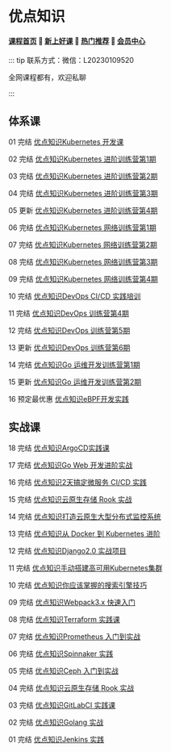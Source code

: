 # 优点知识

#### [**课程首页**](../../README.md) 💖 [**新上好课**](./xshk.md) 💖 [**热门推荐**](./rmtj.md) 💖 [**会员中心**](./vip.md)

::: tip
联系方式：微信：L20230109520

全网课程都有，欢迎私聊

 

:::

## **体系课**

01 完结 [优点知识Kubernetes 开发课](https://youdianzhishi.com/web/course/1018)

02 完结 [优点知识Kubernetes 进阶训练营第1期](https://youdianzhishi.com/web/course/1012)

03 完结 [优点知识Kubernetes 进阶训练营第2期](https://youdianzhishi.com/web/course/1022)

04 完结 [优点知识Kubernetes 进阶训练营第3期](https://youdianzhishi.com/web/course/1030)

05 更新 [优点知识Kubernetes 进阶训练营第4期](https://youdianzhishi.com/web/course/1036)

06 完结 [优点知识Kubernetes 网络训练营第1期](https://youdianzhishi.com/web/course/1021)

07 完结 [优点知识Kubernetes 网络训练营第2期](https://youdianzhishi.com/web/course/1029)

08 完结 [优点知识Kubernetes 网络训练营第3期](https://youdianzhishi.com/web/course/1031)

09 完结 [优点知识Kubernetes 网络训练营第4期](https://youdianzhishi.com/web/course/1041)

10 完结 [优点知识DevOps CI/CD 实践培训](https://youdianzhishi.com/web/course/1026)

11 完结 [优点知识DevOps 训练营第4期](https://youdianzhishi.com/web/course/1032)

12 完结 [优点知识DevOps 训练营第5期](https://youdianzhishi.com/web/course/1034)

13 更新 [优点知识DevOps 训练营第6期](https://youdianzhishi.com/web/course/1040)

14 完结 [优点知识Go 运维开发训练营第1期](https://youdianzhishi.com/web/course/1035)

15 更新 [优点知识Go 运维开发训练营第2期](https://youdianzhishi.com/web/course/1039)

16 预定最优惠 [优点知识eBPF开发实践](https://youdianzhishi.com/web/course/1037)

## **实战课**

18 完结 [优点知识ArgoCD实践课](https://youdianzhishi.com/web/course/1043)

17 完结 [优点知识Go Web 开发进阶实战](https://youdianzhishi.com/web/course/1038)

16 完结 [优点知识2天搞定微服务 CI/CD 实践](https://youdianzhishi.com/web/course/1024)

15 完结 [优点知识云原生存储 Rook 实战](https://youdianzhishi.com/web/course/1025)

14 完结 [优点知识打造云原生大型分布式监控系统](https://youdianzhishi.com/web/course/1015)

13 完结 [优点知识从 Docker 到 Kubernetes 进阶](https://youdianzhishi.com/web/course/1007)

12 完结 [优点知识Django2.0 实战项目](https://youdianzhishi.com/web/course/1006)

11 完结 [优点知识手动搭建高可用Kubernetes集群](https://youdianzhishi.com/web/course/1004)

10 完结 [优点知识你应该掌握的搜索引擎技巧](https://youdianzhishi.com/web/course/1008)

09 完结 [优点知识Webpack3.x 快速入门](https://youdianzhishi.com/web/course/1003)

08 完结 [优点知识Terraform 实践课](https://youdianzhishi.com/web/course/1033)

07 完结 [优点知识Prometheus 入门到实战](https://youdianzhishi.com/web/course/1027)

06 完结 [优点知识Spinnaker 实践](https://youdianzhishi.com/web/course/1020)

05 完结 [优点知识Ceph 入门到实战](https://youdianzhishi.com/web/course/1019)

04 完结 [优点知识云原生存储 Rook 实战](https://youdianzhishi.com/web/course/1025)

03 完结 [优点知识GitLabCI 实践课](https://youdianzhishi.com/web/course/1016)

02 完结 [优点知识Golang 实战](https://youdianzhishi.com/web/course/1011)

01 完结 [优点知识Jenkins 实践](https://youdianzhishi.com/web/course/1013)



